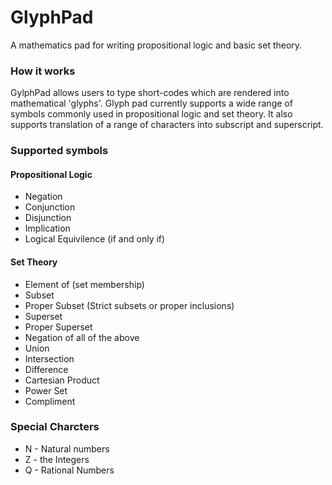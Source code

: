 # GlyphPad

A mathematics pad for writing propositional logic and basic set theory.

### How it works
GylphPad allows users to type short-codes which are rendered into mathematical 'glyphs'. Glyph pad currently supports a wide range of symbols commonly used in propositional logic and set theory. It also supports translation of a range of characters into subscript and superscript.

### Supported symbols 

#### Propositional Logic
* Negation
* Conjunction
* Disjunction
* Implication
* Logical Equivilence (if and only if)

#### Set Theory
* Element of (set membership)
* Subset
* Proper Subset (Strict subsets or proper inclusions)
* Superset
* Proper Superset
* Negation of all of the above
* Union
* Intersection
* Difference
* Cartesian Product
* Power Set
* Compliment

### Special Charcters
* N - Natural numbers
* Z - the Integers
* Q - Rational Numbers




